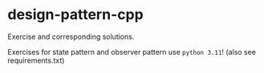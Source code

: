 # design-pattern-cpp

Exercise and corresponding solutions.

Exercises for state pattern and observer pattern use `python 3.11`! (also see requirements.txt)